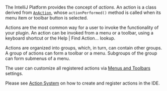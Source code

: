[//]: # (title: Plugin Actions)

<!-- Copyright 2000-2021 JetBrains s.r.o. and other contributors. Use of this source code is governed by the Apache 2.0 license that can be found in the LICENSE file. -->

The IntelliJ Platform provides the concept of _actions_.
An action is a class derived from [`AnAction`](upsource:///platform/editor-ui-api/src/com/intellij/openapi/actionSystem/AnAction.java), whose `actionPerformed()` method is called when its menu item or toolbar button is selected.

Actions are the most common way for a user to invoke the functionality of your plugin.
An action can be invoked from a menu or a toolbar, using a keyboard shortcut or the <menupath>Help | Find Action...</menupath> lookup.

Actions are organized into groups, which, in turn, can contain other groups.
A group of actions can form a toolbar or a menu.
Subgroups of the group can form submenus of a menu.

The user can customize all registered actions via [Menus and Toolbars](https://www.jetbrains.com/help/idea/customize-actions-menus-and-toolbars.html) settings.

Please see [Action System](basic_action_system.md) on how to create and register actions in the IDE.